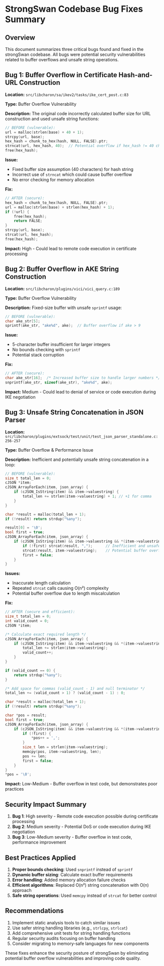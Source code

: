 # StrongSwan Codebase Bug Fixes Summary

## Overview
This document summarizes three critical bugs found and fixed in the strongSwan codebase. All bugs were potential security vulnerabilities related to buffer overflows and unsafe string operations.

## Bug 1: Buffer Overflow in Certificate Hash-and-URL Construction

**Location:** `src/libcharon/sa/ikev2/tasks/ike_cert_post.c:83`

**Type:** Buffer Overflow Vulnerability

**Description:**
The original code incorrectly calculated buffer size for URL construction and used unsafe string functions:

```c
// BEFORE (vulnerable):
url = malloc(strlen(base) + 40 + 1);
strcpy(url, base);
hex_hash = chunk_to_hex(hash, NULL, FALSE).ptr;
strncat(url, hex_hash, 40);  // Potential overflow if hex_hash != 40 chars
free(hex_hash);
```

**Issue:**
- Fixed buffer size assumption (40 characters) for hash string
- Incorrect use of `strncat` which could cause buffer overflow
- No error checking for memory allocation

**Fix:**
```c
// AFTER (secure):
hex_hash = chunk_to_hex(hash, NULL, FALSE).ptr;
url = malloc(strlen(base) + strlen(hex_hash) + 1);
if (!url) {
    free(hex_hash);
    return FALSE;
}
strcpy(url, base);
strcat(url, hex_hash);
free(hex_hash);
```

**Impact:** High - Could lead to remote code execution in certificate processing

## Bug 2: Buffer Overflow in AKE String Construction

**Location:** `src/libcharon/plugins/vici/vici_query.c:189`

**Type:** Buffer Overflow Vulnerability

**Description:**
Fixed-size buffer with unsafe `sprintf` usage:

```c
// BEFORE (vulnerable):
char ake_str[5];
sprintf(ake_str, "ake%d", ake);  // Buffer overflow if ake > 9
```

**Issue:**
- 5-character buffer insufficient for larger integers
- No bounds checking with `sprintf`
- Potential stack corruption

**Fix:**
```c
// AFTER (secure):
char ake_str[16];  /* Increased buffer size to handle larger numbers */
snprintf(ake_str, sizeof(ake_str), "ake%d", ake);
```

**Impact:** Medium - Could lead to denial of service or code execution during IKE negotiation

## Bug 3: Unsafe String Concatenation in JSON Parser

**Location:** `src/libcharon/plugins/extsock/test/unit/test_json_parser_standalone.c:256-257`

**Type:** Buffer Overflow & Performance Issue

**Description:**
Inefficient and potentially unsafe string concatenation in a loop:

```c
// BEFORE (vulnerable):
size_t total_len = 0;
cJSON *item;
cJSON_ArrayForEach(item, json_array) {
    if (cJSON_IsString(item) && item->valuestring) {
        total_len += strlen(item->valuestring) + 1; // +1 for comma
    }
}

char *result = malloc(total_len + 1);
if (!result) return strdup("%any");

result[0] = '\0';
bool first = true;
cJSON_ArrayForEach(item, json_array) {
    if (cJSON_IsString(item) && item->valuestring && *(item->valuestring)) {
        if (!first) strcat(result, ",");      // Inefficient and unsafe
        strcat(result, item->valuestring);    // Potential buffer overflow
        first = false;
    }
}
```

**Issues:**
- Inaccurate length calculation
- Repeated `strcat` calls causing O(n²) complexity
- Potential buffer overflow due to length miscalculation

**Fix:**
```c
// AFTER (secure and efficient):
size_t total_len = 0;
int valid_count = 0;
cJSON *item;

/* Calculate exact required length */
cJSON_ArrayForEach(item, json_array) {
    if (cJSON_IsString(item) && item->valuestring && *(item->valuestring)) {
        total_len += strlen(item->valuestring);
        valid_count++;
    }
}

if (valid_count == 0) {
    return strdup("%any");
}

/* Add space for commas (valid_count - 1) and null terminator */
total_len += (valid_count > 1) ? (valid_count - 1) : 0;

char *result = malloc(total_len + 1);
if (!result) return strdup("%any");

char *pos = result;
bool first = true;
cJSON_ArrayForEach(item, json_array) {
    if (cJSON_IsString(item) && item->valuestring && *(item->valuestring)) {
        if (!first) {
            *pos++ = ',';
        }
        size_t len = strlen(item->valuestring);
        memcpy(pos, item->valuestring, len);
        pos += len;
        first = false;
    }
}
*pos = '\0';
```

**Impact:** Low-Medium - Buffer overflow in test code, but demonstrates poor practices

## Security Impact Summary

1. **Bug 1**: High severity - Remote code execution possible during certificate processing
2. **Bug 2**: Medium severity - Potential DoS or code execution during IKE negotiation  
3. **Bug 3**: Low-Medium severity - Buffer overflow in test code, performance improvement

## Best Practices Applied

1. **Proper bounds checking**: Used `snprintf` instead of `sprintf`
2. **Dynamic buffer sizing**: Calculate exact buffer requirements
3. **Error handling**: Added memory allocation failure checks
4. **Efficient algorithms**: Replaced O(n²) string concatenation with O(n) approach
5. **Safe string operations**: Used `memcpy` instead of `strcat` for better control

## Recommendations

1. Implement static analysis tools to catch similar issues
2. Use safer string handling libraries (e.g., `strlcpy`, `strlcat`)
3. Add comprehensive unit tests for string handling functions
4. Regular security audits focusing on buffer handling
5. Consider migrating to memory-safe languages for new components

These fixes enhance the security posture of strongSwan by eliminating potential buffer overflow vulnerabilities and improving code quality.